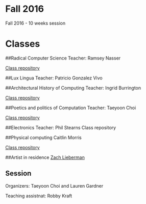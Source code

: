 # Fall 2016

Fall 2016 - 10 weeks session 

# Classes

##Radical Computer Science 
Teacher: Ramsey Nasser

[Class repository](https://github.com/nasser/teaching/tree/gh-pages/2016)

##Lux Lingua
Teacher: Patricio Gonzalez Vivo
 
##Architectural History of Computing 
Teacher: Ingrid Burrington 

[Class repository](https://github.com/lifewinning/ahoc.sfpc.fall.16) 
 
##Poetics and politics of Computation 
Teacher: Taeyoon Choi

[Class repository](https://tchoi8.github.io/poetic-computation-16/#/5)

##Electronics 
Teacher: Phil Stearns
Class repository 

##Physical computing
Caitlin Morris

[Class repository](https://github.com/caitlinmorris/sfpc-pcomp-2015) 

##Artist in residence
[Zach Lieberman](http://thesystemis.com)   

## Session 
Organizers: Taeyoon Choi and Lauren Gardner

Teaching assistnat: Robby Kraft 
